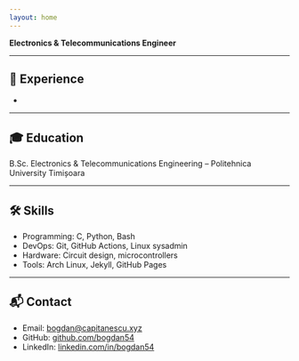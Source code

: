 ```yaml
---
layout: home
---
```


**Electronics & Telecommunications Engineer** 

---

## 💼 Experience
-

---

## 🎓 Education
B.Sc. Electronics & Telecommunications Engineering – Politehnica University Timișoara 

---

## 🛠 Skills
- Programming: C, Python, Bash
- DevOps: Git, GitHub Actions, Linux sysadmin
- Hardware: Circuit design, microcontrollers
- Tools: Arch Linux, Jekyll, GitHub Pages

---

## 📬 Contact
- Email: [bogdan@capitanescu.xyz](mailto:bogdan@capitanescu.xyz)
- GitHub: [github.com/bogdan54](https://github.com/bogdan54)
- LinkedIn: [linkedin.com/in/bogdan54](https://linkedin.com/in/bogdan54)
